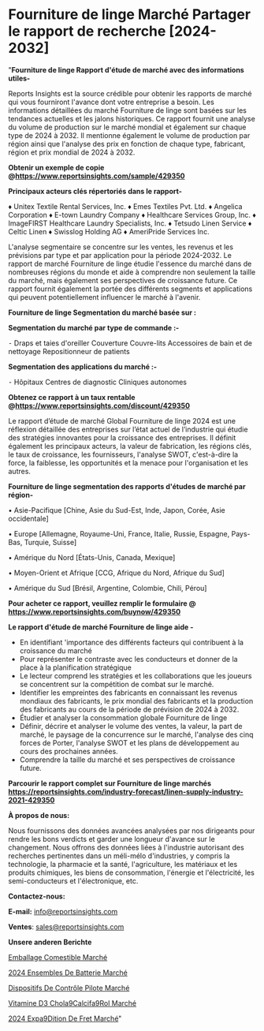 # Fourniture de linge Marché Partager le rapport de recherche [2024-2032]

"<strong>Fourniture de linge Rapport d'étude de marché avec des informations utiles-</strong>

Reports Insights est la source crédible pour obtenir les rapports de marché qui vous fourniront l'avance dont votre entreprise a besoin. Les informations détaillées du marché Fourniture de linge sont basées sur les tendances actuelles et les jalons historiques. Ce rapport fournit une analyse du volume de production sur le marché mondial et également sur chaque type de 2024 à 2032. Il mentionne également le volume de production par région ainsi que l'analyse des prix en fonction de chaque type, fabricant, région et prix mondial de 2024 à 2032.

<strong><b>Obtenir un exemple de copie @</b></strong><a href=https://www.reportsinsights.com/sample/429350><strong><b>https://www.reportsinsights.com/sample/429350</b></strong></a>

<b>Principaux acteurs clés répertoriés dans le rapport-</b>

<b> </b>♦ Unitex Textile Rental Services, Inc.
♦ Emes Textiles Pvt. Ltd.
♦ Angelica Corporation
♦ E-town Laundry Company
♦ Healthcare Services Group, Inc.
♦ ImageFIRST Healthcare Laundry Specialists, Inc.
♦ Tetsudo Linen Service
♦ Celtic Linen
♦ Swisslog Holding AG
♦ AmeriPride Services Inc.

L'analyse segmentaire se concentre sur les ventes, les revenus et les prévisions par type et par application pour la période 2024-2032. Le rapport de marché Fourniture de linge étudie l'essence du marché dans de nombreuses régions du monde et aide à comprendre non seulement la taille du marché, mais également ses perspectives de croissance future. Ce rapport fournit également la portée des différents segments et applications qui peuvent potentiellement influencer le marché à l'avenir.

<strong>Fourniture de linge Segmentation du marché basée sur :</strong>

<strong>Segmentation du marché par type de commande :-</strong>

⁃ Draps et taies d'oreiller
Couverture
Couvre-lits
Accessoires de bain et de nettoyage
Repositionneur de patients

<strong>Segmentation des applications du marché :-</strong>

⁃ Hôpitaux
Centres de diagnostic
Cliniques autonomes

<strong><b>Obtenez ce rapport à un taux rentable @</b></strong><a href=https://www.reportsinsights.com/discount/429350><strong><b>https://www.reportsinsights.com/discount/429350</b></strong></a>

Le rapport d’étude de marché Global Fourniture de linge 2024 est une réflexion détaillée des entreprises sur l’état actuel de l’industrie qui étudie des stratégies innovantes pour la croissance des entreprises. Il définit également les principaux acteurs, la valeur de fabrication, les régions clés, le taux de croissance, les fournisseurs, l'analyse SWOT, c'est-à-dire la force, la faiblesse, les opportunités et la menace pour l'organisation et les autres.

<strong>Fourniture de linge segmentation des rapports d'études de marché par région-</strong>

• Asie-Pacifique [Chine, Asie du Sud-Est, Inde, Japon, Corée, Asie occidentale]

• Europe [Allemagne, Royaume-Uni, France, Italie, Russie, Espagne, Pays-Bas, Turquie, Suisse]

• Amérique du Nord [États-Unis, Canada, Mexique]

• Moyen-Orient et Afrique [CCG, Afrique du Nord, Afrique du Sud]

• Amérique du Sud [Brésil, Argentine, Colombie, Chili, Pérou]

<strong>Pour acheter ce rapport, veuillez remplir le formulaire @   <a href=https://www.reportsinsights.com/buynow/429350>https://www.reportsinsights.com/buynow/429350</a></strong>

<strong>Le rapport d'étude de marché Fourniture de linge aide -</strong>
<ul>
  <li>En identifiant 'importance des différents facteurs qui contribuent à la croissance du marché</li>
  <li>Pour représenter le contraste avec les conducteurs et donner de la place à la planification stratégique</li>
  <li>Le lecteur comprend les stratégies et les collaborations que les joueurs se concentrent sur la compétition de combat sur le marché.</li>
  <li>Identifier les empreintes des fabricants en connaissant les revenus mondiaux des fabricants, le prix mondial des fabricants et la production des fabricants au cours de la période de prévision de 2024 à 2032.</li>
  <li>Étudier et analyser la consommation globale Fourniture de linge</li>
  <li>Définir, décrire et analyser le volume des ventes, la valeur, la part de marché, le paysage de la concurrence sur le marché, l'analyse des cinq forces de Porter, l'analyse SWOT et les plans de développement au cours des prochaines années.</li>
  <li>Comprendre la taille du marché et ses perspectives de croissance future.</li>
</ul>

<strong>Parcourir le rapport complet sur Fourniture de linge marchés <a href=https://reportsinsights.com/industry-forecast/linen-supply-industry-2021-429350>https://reportsinsights.com/industry-forecast/linen-supply-industry-2021-429350</a></strong>

<strong>À propos de nous:</strong>

Nous fournissons des données avancées analysées par nos dirigeants pour rendre les bons verdicts et garder une longueur d'avance sur le changement. Nous offrons des données liées à l'industrie autorisant des recherches pertinentes dans un méli-mélo d'industries, y compris la technologie, la pharmacie et la santé, l'agriculture, les matériaux et les produits chimiques, les biens de consommation, l'énergie et l'électricité, les semi-conducteurs et l'électronique, etc.

<strong>Contactez-nous:</strong>

<strong>E-mail:</strong> <a href=mailto:info@reportsinsights.com>info@reportsinsights.com</a>

<strong>Ventes</strong>: <a href=mailto:sales@reportsinsights.com>sales@reportsinsights.com</a>

<strong>Unsere anderen Berichte</strong>

<a href=https://www.linkedin.com/pulse/emballage-comestible-march%C3%A9-analyse-des-parts-dtfac/>Emballage Comestible Marché</a>

<a href=https://www.linkedin.com/pulse/2024-ensembles-de-batterie-march%C3%A9-tendances-fuhjc/>2024 Ensembles De Batterie Marché</a>

<a href=https://www.linkedin.com/pulse/dispositifs-de-contrôle-pilote-marchéanalyse-nq96c/>Dispositifs De Contrôle Pilote Marché</a>

<a href=https://www.linkedin.com/pulse/vitamine-d3-chol%C3%A9calcif%C3%A9rol-march%C3%A9domaines-geh7f/>Vitamine D3 Chola9Calcifa9Rol Marché</a>

<a href=https://www.linkedin.com/pulse/2024-exp%C3%A9dition-de-fret-march%C3%A9-informations-hs7oc/>2024 Expa9Dition De Fret Marché</a>"
